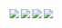 <div>
  <a href="https://linkedin.com/in/sashasyedin" target="_blank"><img src="https://img.shields.io/badge/linkedin-darkcyan?style=for-the-badge&logo=linkedin&logoColor=white"></a>
  <a href="https://leetcode.com/sashasyedin" target="_blank"><img src="https://img.shields.io/badge/leetcode-darkcyan?style=for-the-badge&logo=leetcode&logoColor=white"></a>
  <a href="https://discord.com/users/1115970554227335209" target="_blank"><img src="https://img.shields.io/badge/discord-darkcyan?style=for-the-badge&logo=discord&logoColor=white"></a>
  <a href="https://telegram.me/sashasyedin" target="_blank"><img src="https://img.shields.io/badge/telegram-darkcyan?style=for-the-badge&logo=telegram&logoColor=white"></a>
</div>
